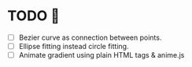 # TODO 🚧

- [ ] Bezier curve as connection between points.
- [ ] Ellipse fitting instead circle fitting.
- [ ] Animate gradient using plain HTML tags & anime.js
